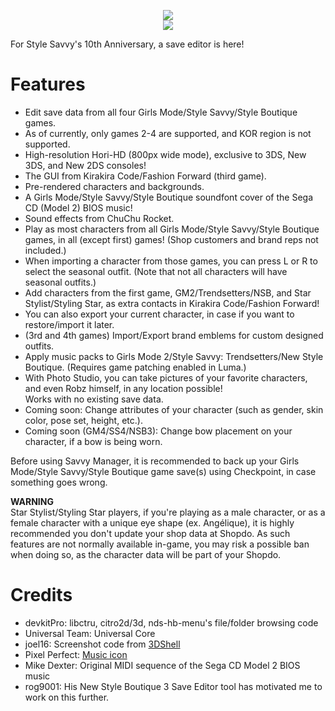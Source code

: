 <p align="center">
 <img src="https://github.com/RocketRobz/SavvyManager/blob/master/resources/title.png"><br>
  <a href="https://gbatemp.net/threads/release-savvy-manager-girls-mode-style-savvy-style-boutique-save-editor.553576/">
   <img src="https://img.shields.io/badge/GBATemp-Thread-blue.svg">
  </a>
</p>
For Style Savvy's 10th Anniversary, a save editor is here!

# Features

* Edit save data from all four Girls Mode/Style Savvy/Style Boutique games.
* As of currently, only games 2-4 are supported, and KOR region is not supported.
* High-resolution Hori-HD (800px wide mode), exclusive to 3DS, New 3DS, and New 2DS consoles!
* The GUI from Kirakira Code/Fashion Forward (third game).
* Pre-rendered characters and backgrounds.
* A Girls Mode/Style Savvy/Style Boutique soundfont cover of the Sega CD (Model 2) BIOS music!
* Sound effects from ChuChu Rocket.
* Play as most characters from all Girls Mode/Style Savvy/Style Boutique games, in all (except first) games!     (Shop customers and brand reps not included.)
* When importing a character from those games, you can press L or R to select the seasonal outfit.     (Note that not all characters will have seasonal outfits.)
* Add characters from the first game, GM2/Trendsetters/NSB, and Star Stylist/Styling Star, as extra contacts in Kirakira Code/Fashion Forward!
* You can also export your current character, in case if you want to restore/import it later.
* (3rd and 4th games) Import/Export brand emblems for custom designed outfits.
* Apply music packs to Girls Mode 2/Style Savvy: Trendsetters/New Style Boutique. (Requires game patching enabled in Luma.)
* With Photo Studio, you can take pictures of your favorite characters, and even Robz himself, in any location possible!     
Works with no existing save data.
* Coming soon: Change attributes of your character (such as gender, skin color, pose set, height, etc.).
* Coming soon (GM4/SS4/NSB3): Change bow placement on your character, if a bow is being worn.

Before using Savvy Manager, it is recommended to back up your Girls Mode/Style Savvy/Style Boutique game save(s) using Checkpoint, in case something goes wrong.

**WARNING**     
Star Stylist/Styling Star players, if you're playing as a male character, or as a female character with a unique eye shape (ex. Angélique), it is highly recommended you don't update your shop data at Shopdo.
As such features are not normally available in-game, you may risk a possible ban when doing so, as the character data will be part of your Shopdo.

# Credits
* devkitPro: libctru, citro2d/3d, nds-hb-menu's file/folder browsing code
* Universal Team: Universal Core
* joel16: Screenshot code from [3DShell](https://github.com/joel16/3DShell)
* Pixel Perfect: [Music icon](https://www.flaticon.com/free-icon/musical-note_727218)
* Mike Dexter: Original MIDI sequence of the Sega CD Model 2 BIOS music
* rog9001: His New Style Boutique 3 Save Editor tool has motivated me to work on this further.
